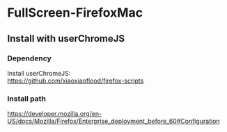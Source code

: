 # FullScreen-FirefoxMac


## Install with userChromeJS

### Dependency

Install userChromeJS:   
https://github.com/xiaoxiaoflood/firefox-scripts


### Install path

https://developer.mozilla.org/en-US/docs/Mozilla/Firefox/Enterprise_deployment_before_60#Configuration
